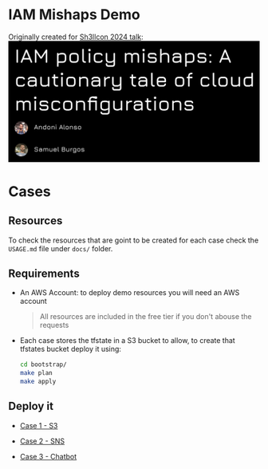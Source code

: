 # IAM Mishaps Demo

Originally created for [Sh3llcon 2024 talk](https://sh3llcon.es/programa/):
![](./assets/sh3llcon_talk.png)

# Cases

## Resources

To check the resources that are goint to be created for each case check the `USAGE.md` file under `docs/` folder.

## Requirements

- An AWS Account: to deploy demo resources you will need an AWS account
  > All resources are included in the free tier if you don't abouse the requests

- Each case stores the tfstate in a S3 bucket to allow, to create that tfstates bucket deploy it using:
  ```bash
  cd bootstrap/
  make plan
  make apply
  ```

## Deploy it

- [Case 1 - S3](./case1_s3/README.md)

- [Case 2 - SNS](./case2_sns/README.md)

- [Case 3 - Chatbot](./case3_chatbot/README.md)
